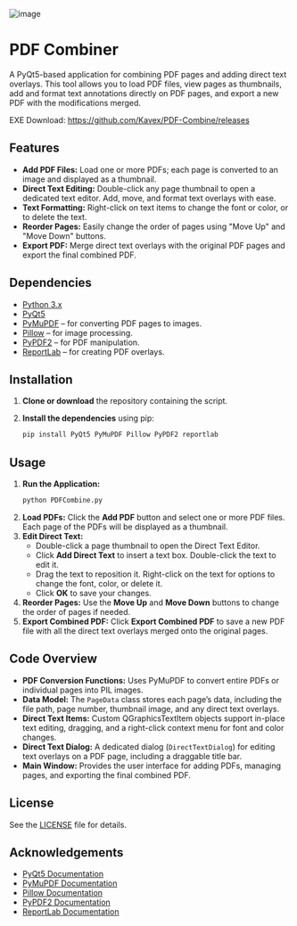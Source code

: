 ![image](https://github.com/user-attachments/assets/fc317c76-4e66-4168-8404-dc7bed48104e)

# PDF Combiner

A PyQt5-based application for combining PDF pages and adding direct text overlays. This tool allows you to load PDF files, view pages as thumbnails, add and format text annotations directly on PDF pages, and export a new PDF with the modifications merged.

EXE Download: https://github.com/Kavex/PDF-Combine/releases

## Features

- **Add PDF Files:** Load one or more PDFs; each page is converted to an image and displayed as a thumbnail.
- **Direct Text Editing:** Double-click any page thumbnail to open a dedicated text editor. Add, move, and format text overlays with ease.
- **Text Formatting:** Right-click on text items to change the font or color, or to delete the text.
- **Reorder Pages:** Easily change the order of pages using "Move Up" and "Move Down" buttons.
- **Export PDF:** Merge direct text overlays with the original PDF pages and export the final combined PDF.

## Dependencies

- [Python 3.x](https://www.python.org/)
- [PyQt5](https://pypi.org/project/PyQt5/)
- [PyMuPDF](https://pypi.org/project/PyMuPDF/) – for converting PDF pages to images.
- [Pillow](https://pypi.org/project/Pillow/) – for image processing.
- [PyPDF2](https://pypi.org/project/PyPDF2/) – for PDF manipulation.
- [ReportLab](https://pypi.org/project/reportlab/) – for creating PDF overlays.

## Installation

1. **Clone or download** the repository containing the script.

2. **Install the dependencies** using pip:
    ```bash
    pip install PyQt5 PyMuPDF Pillow PyPDF2 reportlab
    ```

## Usage

1. **Run the Application:**
    ```bash
    python PDFCombine.py
    ```
2. **Load PDFs:** Click the **Add PDF** button and select one or more PDF files. Each page of the PDFs will be displayed as a thumbnail.
3. **Edit Direct Text:**
   - Double-click a page thumbnail to open the Direct Text Editor.
   - Click **Add Direct Text** to insert a text box. Double-click the text to edit it.
   - Drag the text to reposition it. Right-click on the text for options to change the font, color, or delete it.
   - Click **OK** to save your changes.
4. **Reorder Pages:** Use the **Move Up** and **Move Down** buttons to change the order of pages if needed.
5. **Export Combined PDF:** Click **Export Combined PDF** to save a new PDF file with all the direct text overlays merged onto the original pages.

## Code Overview

- **PDF Conversion Functions:** Uses PyMuPDF to convert entire PDFs or individual pages into PIL images.
- **Data Model:** The `PageData` class stores each page’s data, including the file path, page number, thumbnail image, and any direct text overlays.
- **Direct Text Items:** Custom QGraphicsTextItem objects support in-place text editing, dragging, and a right-click context menu for font and color changes.
- **Direct Text Dialog:** A dedicated dialog (`DirectTextDialog`) for editing text overlays on a PDF page, including a draggable title bar.
- **Main Window:** Provides the user interface for adding PDFs, managing pages, and exporting the final combined PDF.

## License

See the [LICENSE](LICENSE) file for details.

## Acknowledgements

- [PyQt5 Documentation](https://www.riverbankcomputing.com/software/pyqt/intro)
- [PyMuPDF Documentation](https://pymupdf.readthedocs.io/)
- [Pillow Documentation](https://pillow.readthedocs.io/)
- [PyPDF2 Documentation](https://pypdf2.readthedocs.io/)
- [ReportLab Documentation](https://www.reportlab.com/docs/reportlab-userguide.pdf)
